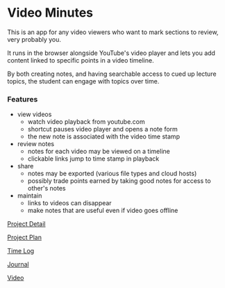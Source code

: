 # Video Minutes

This is an app for any video viewers who want to mark sections to review, very probably you.

It runs in the browser alongside YouTube's video player and lets you add content linked to specific points in a video timeline.

By both creating notes, and having searchable access to cued up lecture topics, the student can engage with topics over time.

### Features
+ view videos
    * watch video playback from youtube.com
    * shortcut pauses video player and opens a note form
    * the new note is associated with the video time stamp
+ review notes
    * notes for each video may be viewed on a timeline
    * clickable links jump to time stamp in playback
+ share
    * notes may be exported (various file types and cloud hosts)
    * possibly trade points earned by taking good notes for access to other's notes
+ maintain
    * links to videos can disappear
    * make notes that are useful even if video goes offline

[Project Detail](docs/iproject.md)

[Project Plan](docs/ProjectPlan.md)

[Time Log](docs/log.gitime)

[Journal](docs/Journal.md)

[Video](https://youtu.be/7IzFpJnpPf8)
